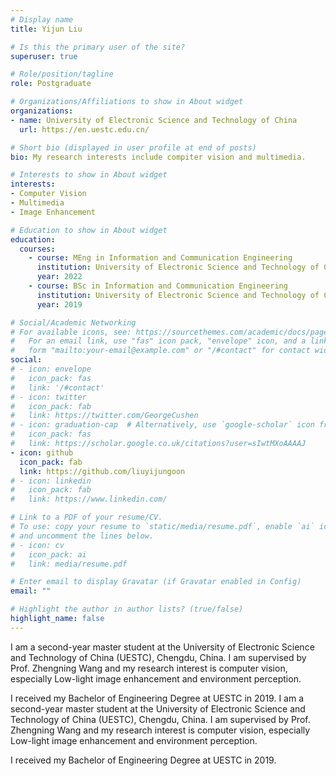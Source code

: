 ```yaml
---
# Display name
title: Yijun Liu

# Is this the primary user of the site?
superuser: true

# Role/position/tagline
role: Postgraduate

# Organizations/Affiliations to show in About widget
organizations:
- name: University of Electronic Science and Technology of China
  url: https://en.uestc.edu.cn/

# Short bio (displayed in user profile at end of posts)
bio: My research interests include compiter vision and multimedia.

# Interests to show in About widget
interests:
- Computer Vision
- Multimedia
- Image Enhancement

# Education to show in About widget
education:
  courses:
    - course: MEng in Information and Communication Engineering
      institution: University of Electronic Science and Technology of China
      year: 2022  
    - course: BSc in Information and Communication Engineering
      institution: University of Electronic Science and Technology of China
      year: 2019

# Social/Academic Networking
# For available icons, see: https://sourcethemes.com/academic/docs/page-builder/#icons
#   For an email link, use "fas" icon pack, "envelope" icon, and a link in the
#   form "mailto:your-email@example.com" or "/#contact" for contact widget.
social:
# - icon: envelope
#   icon_pack: fas
#   link: '/#contact'
# - icon: twitter
#   icon_pack: fab
#   link: https://twitter.com/GeorgeCushen
# - icon: graduation-cap  # Alternatively, use `google-scholar` icon from `ai` icon pack
#   icon_pack: fas
#   link: https://scholar.google.co.uk/citations?user=sIwtMXoAAAAJ
- icon: github
  icon_pack: fab
  link: https://github.com/liuyijungoon
# - icon: linkedin
#   icon_pack: fab
#   link: https://www.linkedin.com/

# Link to a PDF of your resume/CV.
# To use: copy your resume to `static/media/resume.pdf`, enable `ai` icons in `params.toml`, 
# and uncomment the lines below.
# - icon: cv
#   icon_pack: ai
#   link: media/resume.pdf

# Enter email to display Gravatar (if Gravatar enabled in Config)
email: ""

# Highlight the author in author lists? (true/false)
highlight_name: false
---
```


I am a second-year master student at the University of Electronic Science and Technology of China (UESTC), Chengdu, China. I am supervised by Prof. Zhengning Wang and my research interest is computer vision, especially Low-light image enhancement and environment perception.

I received my Bachelor of Engineering Degree at UESTC in 2019.
I am a second-year master student at the University of Electronic Science and Technology of China (UESTC), Chengdu, China. I am supervised by Prof. Zhengning Wang and my research interest is computer vision, especially Low-light image enhancement and environment perception.

I received my Bachelor of Engineering Degree at UESTC in 2019.

<!-- {{< icon name="download" pack="fas" >}} Download my {{< staticref "media/demo_resume.pdf" "newtab" >}}resumé{{< /staticref >}} or {{< staticref "media/demo_resume.pdf" "newtab" >}}简历{{< /staticref >}}. -->
